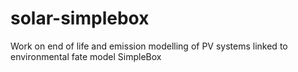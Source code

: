 # solar-simplebox

Work on end of life and emission modelling of PV systems linked to environmental fate model SimpleBox
